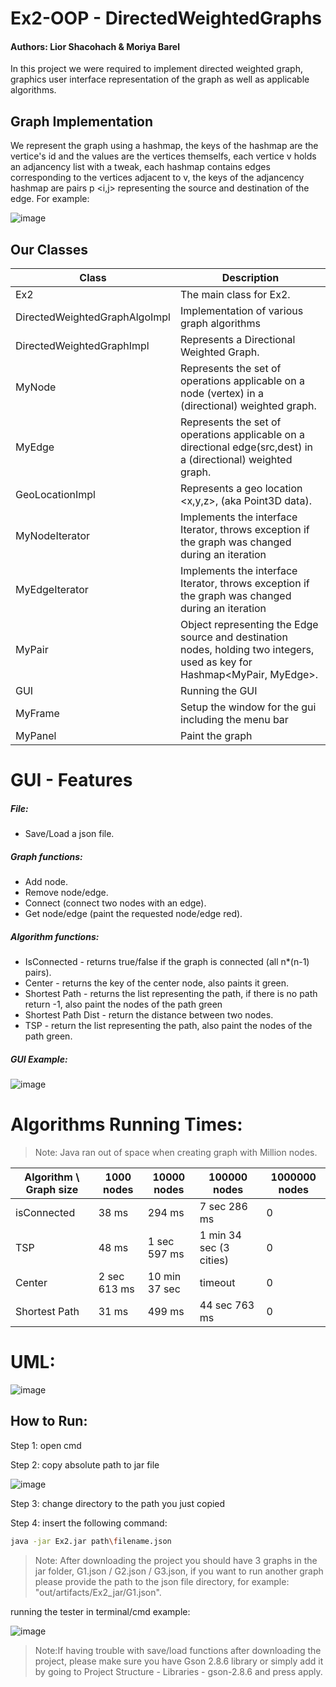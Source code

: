 # Ex2-OOP - DirectedWeightedGraphs
#### Authors: Lior Shacohach & Moriya Barel

In this project we were required to implement directed weighted graph, graphics user interface representation
of the graph as well as applicable algorithms.

## Graph Implementation

We represent the graph using a hashmap, the keys of the hashmap are the vertice's id and the values are the vertices themselfs, each vertice v holds an adjancency list with a tweak, each hashmap contains edges corresponding to the vertices adjacent to v, the keys of the adjancency hashmap are pairs p <i,j> representing the source and destination of the edge. For example:

![image](https://i.imgur.com/eYPKpw7.png?1)

## Our Classes

| Class | Description |
| ------ | ------ |
| Ex2  | The main class for Ex2. |
| DirectedWeightedGraphAlgoImpl | Implementation of various graph algorithms |
| DirectedWeightedGraphImpl | Represents a Directional Weighted Graph. |
| MyNode | Represents the set of operations applicable on a node (vertex) in a (directional) weighted graph. |
| MyEdge | Represents the set of operations applicable on a directional edge(src,dest) in a (directional) weighted graph. |
| GeoLocationImpl | Represents a geo location <x,y,z>, (aka Point3D data). |
| MyNodeIterator | Implements the interface Iterator, throws exception if the graph was changed during an iteration |
| MyEdgeIterator | Implements the interface Iterator, throws exception if the graph was changed during an iteration |
| MyPair | Object representing the Edge source and destination nodes, holding two integers, used as key for Hashmap<MyPair, MyEdge>. |
| GUI | Running the GUI |
| MyFrame | Setup the window for the gui including the menu bar |
| MyPanel | Paint the graph |

# GUI - Features

##### File:
- Save/Load a json file.
##### Graph functions: 
- Add node.
- Remove node/edge.
- Connect (connect two nodes with an edge).
- Get node/edge (paint the requested node/edge red).
##### Algorithm functions:
- IsConnected - returns true/false if the graph is connected (all n*(n-1) pairs).
- Center - returns the key of the center node, also paints it green.
- Shortest Path - returns the list representing the path, if there is no path return -1, also paint the nodes of the path green
- Shortest Path Dist - return the distance between two nodes.
- TSP - return the list representing the path, also paint the nodes of the path green.

##### GUI Example:

![image](https://i.imgur.com/pmVtwLF.png)

# Algorithms Running Times:

> Note: Java ran out of space when creating graph with Million nodes.

| Algorithm \ Graph size | 1000 nodes | 10000 nodes | 100000 nodes | 1000000 nodes |
| ------ | ------ | ------ | ------ | ------ |
| isConnected | 38 ms | 294 ms | 7 sec 286 ms | 0 |
| TSP | 48 ms | 1 sec 597 ms | 1 min 34 sec (3 cities) | 0 |
| Center | 2 sec 613 ms | 10 min 37 sec | timeout | 0 |
| Shortest Path | 31 ms | 499 ms | 44 sec 763 ms | 0 |

# UML:

![image](https://i.imgur.com/gcpykQ9.png)

## How to Run:

Step 1: open cmd

Step 2: copy absolute path to jar file

![image](https://i.imgur.com/UgZZ9Fn.png)

Step 3: change directory to the path you just copied

Step 4: insert the following command:

```sh
java -jar Ex2.jar path\filename.json  
```
> Note: After downloading the project you should have 3 graphs in the jar folder, G1.json / G2.json / G3.json, if you want to run another graph please provide the path to the json file directory, for example: "out/artifacts/Ex2_jar/G1.json".

running the tester in terminal/cmd example:

![image](https://i.imgur.com/Asv0Ikj.png)

> Note:If having trouble with save/load functions after downloading the project, please make sure you have Gson 2.8.6 library or simply add it by going to Project Structure - Libraries - gson-2.8.6 and press apply.

